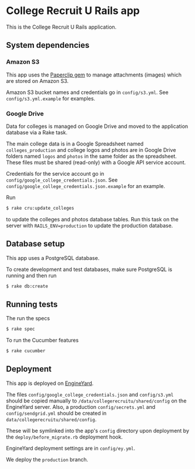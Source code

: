# College Recruit U Rails app

This is the College Recruit U Rails application.

## System dependencies

### Amazon S3

This app uses the [Paperclip gem](https://github.com/thoughtbot/paperclip) to manage attachments (images) which are stored on Amazon S3.

Amazon S3 bucket names and credentials go in `config/s3.yml`. See `config/s3.yml.example` for examples.

### Google Drive

Data for colleges is managed on Google Drive and moved to the application database via a Rake task.

The main college data is in a Google Spreadsheet named `colleges_production` and college logos and photos are in Google Drive folders named `logos` and `photos` in the same folder as the spreadsheet. These files must be shared (read-only) with a Google API service account.

Credentials for the service account go in `config/google_college_credentials.json`. See `config/google_college_credentials.json.example` for an example.

Run

````bash
$ rake cru:update_colleges
````

to update the colleges and photos database tables. Run this task on the server with `RAILS_ENV=production` to update the production database.

## Database setup

This app uses a PostgreSQL database.

To create development and test databases, make sure PostgreSQL is running and then run

````bash
$ rake db:create
````

## Running tests

The run the specs

````bash
$ rake spec
````

To run the Cucumber features

````bash
$ rake cucumber
````

## Deployment

This app is deployed on [EngineYard](https://www.engineyard.com/).

The files `config/google_college_credentials.json` and `config/s3.yml` should be copied manually to `/data/collegerecruitu/shared/config` on the EngineYard server. Also, a production `config/secrets.yml` and `config/sendgrid.yml` should be created in `data/collegerecruitu/shared/config`.

These will be symlinked into the app's `config` directory upon deployment by the `deploy/before_migrate.rb` deployment hook.

EngineYard deployment settings are in `config/ey.yml`.

We deploy the `production` branch.
